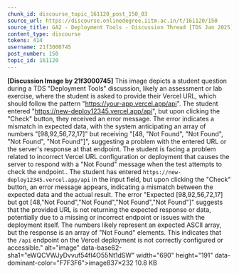 ```yaml
---
chunk_id: discourse_topic_161120_post_150_03
source_url: https://discourse.onlinedegree.iitm.ac.in/t/161120/150
source_title: GA2 - Deployment Tools - Discussion Thread [TDS Jan 2025]
content_type: discourse
tokens: 414
username: 21f3000745
post_number: 150
topic_id: 161120
---
```


**[Discussion Image by 21f3000745]** This image depicts a student question during a TDS "Deployment Tools" discussion, likely an assessment or lab exercise, where the student is asked to provide their Vercel URL, which should follow the pattern "https://your-app.vercel.app/api". The student entered "https://new-deploy12345.vercel.app/api", but upon clicking the "Check" button, they received an error message. The error indicates a mismatch in expected data, with the system anticipating an array of numbers "[98,92,56,72,17]" but receiving "[48, "Not Found", "Not Found", "Not Found", "Not Found"]", suggesting a problem with the entered URL or the server's response at that endpoint. The student is facing a problem related to incorrect Vercel URL configuration or deployment that causes the server to respond with a "Not Found" message when the test attempts to check the endpoint.. The student has entered `https://new-deploy12345.vercel.app/api` in the input field, but upon clicking the "Check" button, an error message appears, indicating a mismatch between the expected data and the actual result. The error "Expected [98,92,56,72,17] but got [48,"Not Found","Not Found","Not Found","Not Found"]" suggests that the provided URL is not returning the expected response or data, potentially due to a missing or incorrect endpoint or issues with the deployment itself. The numbers likely represent an expected ASCII array, but the response is an array of "Not Found" elements. This indicates that the `/api` endpoint on the Vercel deployment is not correctly configured or accessible." alt="image" data-base62-sha1="eWQCVWJyDvvuf54fI4O55Nt1dSW" width="690" height="191" data-dominant-color="F7F3F6">image837×232 10.8 KB
